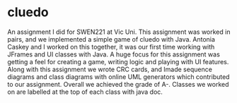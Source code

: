 cluedo
======
An assignment I did for SWEN221 at Vic Uni.
This assignment was worked in pairs, and we implemented a simple game of cluedo with Java.
Antonia Caskey and I worked on this together, it was our first time working with JFrames and UI classes with Java. A huge focus for this assignment was getting a feel for creating a game, writing logic and playing with UI features. Along with this assignment we wrote CRC cards, and Imade sequence diagrams and class diagrams with online UML generators which contributed to our assignment.
Overall we achieved the grade of A-. Classes we worked on are labelled at the top of each class with java doc.
